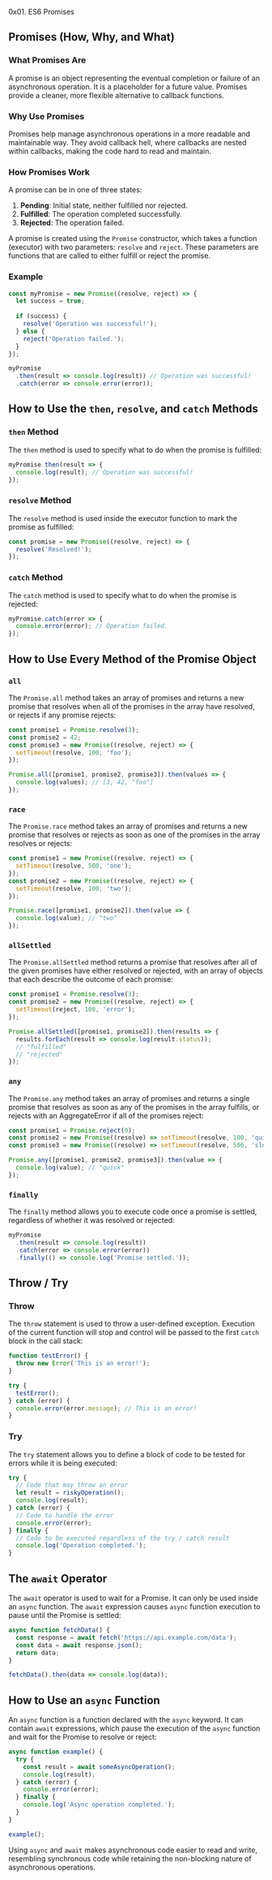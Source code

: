 0x01. ES6 Promises
## Promises (How, Why, and What)

### What Promises Are
A promise is an object representing the eventual completion or failure of an asynchronous operation. It is a placeholder for a future value. Promises provide a cleaner, more flexible alternative to callback functions.

### Why Use Promises
Promises help manage asynchronous operations in a more readable and maintainable way. They avoid callback hell, where callbacks are nested within callbacks, making the code hard to read and maintain.

### How Promises Work
A promise can be in one of three states:
1. **Pending**: Initial state, neither fulfilled nor rejected.
2. **Fulfilled**: The operation completed successfully.
3. **Rejected**: The operation failed.

A promise is created using the `Promise` constructor, which takes a function (executor) with two parameters: `resolve` and `reject`. These parameters are functions that are called to either fulfill or reject the promise.

### Example
```javascript
const myPromise = new Promise((resolve, reject) => {
  let success = true;
  
  if (success) {
    resolve('Operation was successful!');
  } else {
    reject('Operation failed.');
  }
});

myPromise
  .then(result => console.log(result)) // Operation was successful!
  .catch(error => console.error(error));
```

## How to Use the `then`, `resolve`, and `catch` Methods

### `then` Method
The `then` method is used to specify what to do when the promise is fulfilled:
```javascript
myPromise.then(result => {
  console.log(result); // Operation was successful!
});
```

### `resolve` Method
The `resolve` method is used inside the executor function to mark the promise as fulfilled:
```javascript
const promise = new Promise((resolve, reject) => {
  resolve('Resolved!');
});
```

### `catch` Method
The `catch` method is used to specify what to do when the promise is rejected:
```javascript
myPromise.catch(error => {
  console.error(error); // Operation failed.
});
```

## How to Use Every Method of the Promise Object

### `all`
The `Promise.all` method takes an array of promises and returns a new promise that resolves when all of the promises in the array have resolved, or rejects if any promise rejects:
```javascript
const promise1 = Promise.resolve(3);
const promise2 = 42;
const promise3 = new Promise((resolve, reject) => {
  setTimeout(resolve, 100, 'foo');
});

Promise.all([promise1, promise2, promise3]).then(values => {
  console.log(values); // [3, 42, "foo"]
});
```

### `race`
The `Promise.race` method takes an array of promises and returns a new promise that resolves or rejects as soon as one of the promises in the array resolves or rejects:
```javascript
const promise1 = new Promise((resolve, reject) => {
  setTimeout(resolve, 500, 'one');
});
const promise2 = new Promise((resolve, reject) => {
  setTimeout(resolve, 100, 'two');
});

Promise.race([promise1, promise2]).then(value => {
  console.log(value); // "two"
});
```

### `allSettled`
The `Promise.allSettled` method returns a promise that resolves after all of the given promises have either resolved or rejected, with an array of objects that each describe the outcome of each promise:
```javascript
const promise1 = Promise.resolve(3);
const promise2 = new Promise((resolve, reject) => {
  setTimeout(reject, 100, 'error');
});

Promise.allSettled([promise1, promise2]).then(results => {
  results.forEach(result => console.log(result.status));
  // "fulfilled"
  // "rejected"
});
```

### `any`
The `Promise.any` method takes an array of promises and returns a single promise that resolves as soon as any of the promises in the array fulfills, or rejects with an AggregateError if all of the promises reject:
```javascript
const promise1 = Promise.reject(0);
const promise2 = new Promise((resolve) => setTimeout(resolve, 100, 'quick'));
const promise3 = new Promise((resolve) => setTimeout(resolve, 500, 'slow'));

Promise.any([promise1, promise2, promise3]).then(value => {
  console.log(value); // "quick"
});
```

### `finally`
The `finally` method allows you to execute code once a promise is settled, regardless of whether it was resolved or rejected:
```javascript
myPromise
  .then(result => console.log(result))
  .catch(error => console.error(error))
  .finally(() => console.log('Promise settled.'));
```

## Throw / Try

### Throw
The `throw` statement is used to throw a user-defined exception. Execution of the current function will stop and control will be passed to the first `catch` block in the call stack:
```javascript
function testError() {
  throw new Error('This is an error!');
}

try {
  testError();
} catch (error) {
  console.error(error.message); // This is an error!
}
```

### Try
The `try` statement allows you to define a block of code to be tested for errors while it is being executed:
```javascript
try {
  // Code that may throw an error
  let result = riskyOperation();
  console.log(result);
} catch (error) {
  // Code to handle the error
  console.error(error);
} finally {
  // Code to be executed regardless of the try / catch result
  console.log('Operation completed.');
}
```

## The `await` Operator

The `await` operator is used to wait for a Promise. It can only be used inside an `async` function. The `await` expression causes `async` function execution to pause until the Promise is settled:
```javascript
async function fetchData() {
  const response = await fetch('https://api.example.com/data');
  const data = await response.json();
  return data;
}

fetchData().then(data => console.log(data));
```

## How to Use an `async` Function

An `async` function is a function declared with the `async` keyword. It can contain `await` expressions, which pause the execution of the `async` function and wait for the Promise to resolve or reject:
```javascript
async function example() {
  try {
    const result = await someAsyncOperation();
    console.log(result);
  } catch (error) {
    console.error(error);
  } finally {
    console.log('Async operation completed.');
  }
}

example();
```

Using `async` and `await` makes asynchronous code easier to read and write, resembling synchronous code while retaining the non-blocking nature of asynchronous operations.